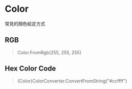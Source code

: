 # Color

常見的顏色給定方式

## RGB

> Color.FromRgb(255, 255, 255)

## Hex Color Code

> (Color)ColorConverter.ConvertFromString("#ccffff")

